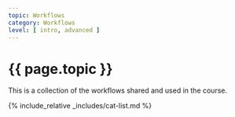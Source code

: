 ```yaml
---
topic: Workflows
category: Workflows
level: [ intro, advanced ]
---
```


# {{ page.topic }}

This is a collection of the workflows shared and used in the course.

{% include_relative _includes/cat-list.md %}
